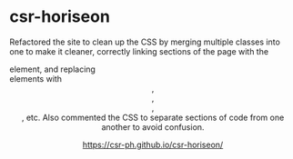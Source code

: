 # csr-horiseon
Refactored the site to clean up the CSS by merging multiple classes into one to make it cleaner, correctly linking sections of the page with the <nav> element, and replacing <div> elements with <header>, <footer>, <nav>, <section>, etc. Also commented the CSS to separate sections of code from one another to avoid confusion.
  
https://csr-ph.github.io/csr-horiseon/
